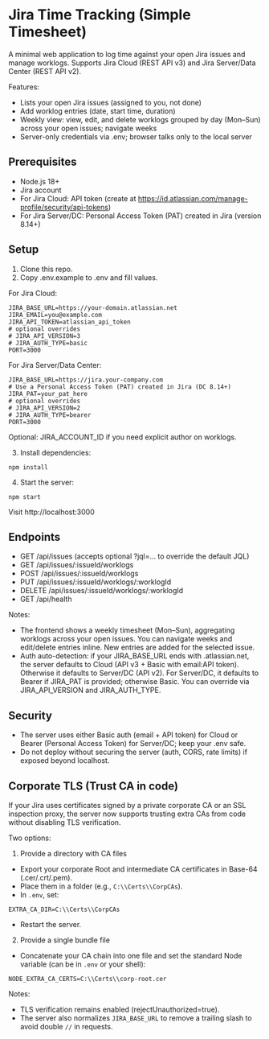 # Jira Time Tracking (Simple Timesheet)

A minimal web application to log time against your open Jira issues and manage worklogs. Supports Jira Cloud (REST API v3) and Jira Server/Data Center (REST API v2).

Features:
- Lists your open Jira issues (assigned to you, not done)
- Add worklog entries (date, start time, duration)
- Weekly view: view, edit, and delete worklogs grouped by day (Mon–Sun) across your open issues; navigate weeks
- Server-only credentials via .env; browser talks only to the local server

## Prerequisites
- Node.js 18+
- Jira account
- For Jira Cloud: API token (create at https://id.atlassian.com/manage-profile/security/api-tokens)
- For Jira Server/DC: Personal Access Token (PAT) created in Jira (version 8.14+)

## Setup
1. Clone this repo.
2. Copy .env.example to .env and fill values.

For Jira Cloud:
```
JIRA_BASE_URL=https://your-domain.atlassian.net
JIRA_EMAIL=you@example.com
JIRA_API_TOKEN=atlassian_api_token
# optional overrides
# JIRA_API_VERSION=3
# JIRA_AUTH_TYPE=basic
PORT=3000
```

For Jira Server/Data Center:
```
JIRA_BASE_URL=https://jira.your-company.com
# Use a Personal Access Token (PAT) created in Jira (DC 8.14+)
JIRA_PAT=your_pat_here
# optional overrides
# JIRA_API_VERSION=2
# JIRA_AUTH_TYPE=bearer
PORT=3000
```
Optional: JIRA_ACCOUNT_ID if you need explicit author on worklogs.

3. Install dependencies:
```
npm install
```

4. Start the server:
```
npm start
```
Visit http://localhost:3000

## Endpoints
- GET /api/issues (accepts optional ?jql=... to override the default JQL)
- GET /api/issues/:issueId/worklogs
- POST /api/issues/:issueId/worklogs
- PUT /api/issues/:issueId/worklogs/:worklogId
- DELETE /api/issues/:issueId/worklogs/:worklogId
- GET /api/health

Notes:
- The frontend shows a weekly timesheet (Mon–Sun), aggregating worklogs across your open issues. You can navigate weeks and edit/delete entries inline. New entries are added for the selected issue.
- Auth auto-detection: if your JIRA_BASE_URL ends with .atlassian.net, the server defaults to Cloud (API v3 + Basic with email:API token). Otherwise it defaults to Server/DC (API v2). For Server/DC, it defaults to Bearer if JIRA_PAT is provided; otherwise Basic. You can override via JIRA_API_VERSION and JIRA_AUTH_TYPE.

## Security
- The server uses either Basic auth (email + API token) for Cloud or Bearer (Personal Access Token) for Server/DC; keep your .env safe.
- Do not deploy without securing the server (auth, CORS, rate limits) if exposed beyond localhost.

## Corporate TLS (Trust CA in code)
If your Jira uses certificates signed by a private corporate CA or an SSL inspection proxy, the server now supports trusting extra CAs from code without disabling TLS verification.

Two options:

1) Provide a directory with CA files
- Export your corporate Root and intermediate CA certificates in Base-64 (.cer/.crt/.pem).
- Place them in a folder (e.g., `C:\\Certs\\CorpCAs`).
- In `.env`, set:
```
EXTRA_CA_DIR=C:\\Certs\\CorpCAs
```
- Restart the server.

2) Provide a single bundle file
- Concatenate your CA chain into one file and set the standard Node variable (can be in `.env` or your shell):
```
NODE_EXTRA_CA_CERTS=C:\\Certs\\corp-root.cer
```

Notes:
- TLS verification remains enabled (rejectUnauthorized=true).
- The server also normalizes `JIRA_BASE_URL` to remove a trailing slash to avoid double `//` in requests.
